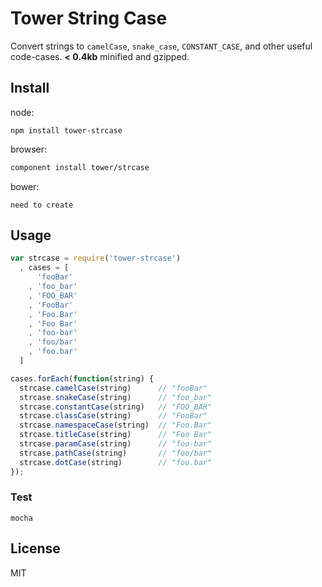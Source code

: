 # Tower String Case

Convert strings to `camelCase`, `snake_case`, `CONSTANT_CASE`, and other useful code-cases. **< 0.4kb** minified and gzipped.

## Install

node:

```
npm install tower-strcase
```

browser:

``` html
component install tower/strcase
```

bower:

```
need to create
```

## Usage

``` javascript
var strcase = require('tower-strcase')
  , cases = [
      'fooBar'
    , 'foo_bar'
    , 'FOO_BAR'
    , 'FooBar'
    , 'Foo.Bar'
    , 'Foo Bar'
    , 'foo-bar'
    , 'foo/bar'
    , 'foo.bar'
  ]

cases.forEach(function(string) {
  strcase.camelCase(string)      // "fooBar"
  strcase.snakeCase(string)      // "foo_bar"
  strcase.constantCase(string)   // "FOO_BAR"
  strcase.classCase(string)      // "FooBar"
  strcase.namespaceCase(string)  // "Foo.Bar"
  strcase.titleCase(string)      // "Foo Bar"
  strcase.paramCase(string)      // "foo-bar"
  strcase.pathCase(string)       // "foo/bar"
  strcase.dotCase(string)        // "foo.bar"
});
```

### Test

```
mocha
```

## License

MIT
